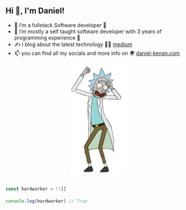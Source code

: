 ## **Hi 👋, I'm Daniel!**

- 👀 I’m a fullstack Software developer :cartwheeling:
- 🌱 I’m mostly a self taught software developer with 3 years of programming experience :brain:
- :writing_hand: I blog about the latest technology  :man_teacher: [medium](https://www.medium.com/@sdanielkenan)
- 📫 you can find all my socials and more info on :earth_africa: [daniel-kenan.com](http://www.daniel-kenan.com) 

<p align="center"> 
<img src="rick dance.gif" style="width:auto;height:300px;display:block" align="center" />
</p>

```js

const hardworker = !![]

console.log(hardworker) // True 

```
